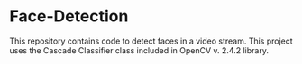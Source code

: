 Face-Detection
==============

This repository contains code to detect faces in a video stream. This project uses the Cascade Classifier class included in OpenCV v. 2.4.2 library.
